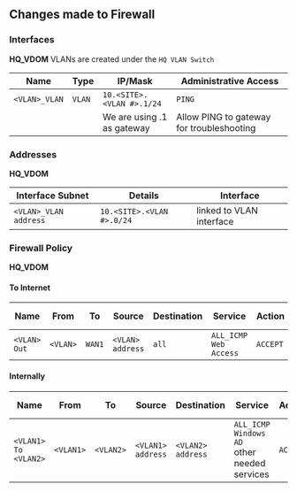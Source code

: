 ## Changes made to Firewall

### Interfaces
**HQ_VDOM**
VLANs are created under the `HQ VLAN Switch`

| Name | Type | IP/Mask | Administrative Access |
| ---- | ---- | ---- | ---- |
| `<VLAN>_VLAN` | `VLAN` | `10.<SITE>.<VLAN #>.1/24` | `PING` |
|  |  | We are using .1 as gateway | Allow PING to gateway for troubleshooting |
### Addresses
**HQ_VDOM**

| Interface Subnet | Details | Interface |
| ---- | ---- | ---- |
| `<VLAN>_VLAN address` | `10.<SITE>.<VLAN #>.0/24` | linked to VLAN interface |
### Firewall Policy
**HQ_VDOM**
#### To Internet
| Name | From | To | Source | Destination | Service | Action | NAT | Security Profiles |
| ---- | ---- | ---- | ---- | ---- | ---- | ---- | ---- | ---- |
| `<VLAN> Out` | `<VLAN>` | `WAN1` | `<VLAN> address` | `all` | `ALL_ICMP`<br>`Web Access` | `ACCEPT` | `ENABLED` | **DO LATER** |
#### Internally
|Name|From|To|Source|Destination|Service|Action|NAT|Security Profiles|
|---|---|---|---|---|---|---|---|---|
|`<VLAN1> To <VLAN2>` |`<VLAN1>` |`<VLAN2>` |`<VLAN1> address` |`<VLAN2> address` |`ALL_ICMP`  <br>`Windows AD`<br>other needed services |`ACCEPT`|`DISABLED` |**DO LATER**|
